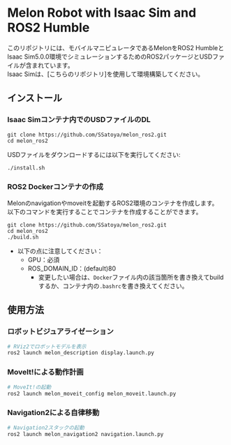 # Melon Robot with Isaac Sim and ROS2 Humble

このリポジトリには、モバイルマニピュレータであるMelonをROS2 HumbleとIsaac Sim5.0.0環境でシミュレーションするためのROS2パッケージとUSDファイルが含まれています。<br>
Isaac Simは、[こちらのリポジトリ]を使用して環境構築してください。

## インストール

### Isaac Simコンテナ内でのUSDファイルのDL

```shell
git clone https://github.com/SSatoya/melon_ros2.git
cd melon_ros2
```

USDファイルをダウンロードするには以下を実行してください:

```shell
./install.sh
```

### ROS2 Dockerコンテナの作成

Melonのnavigationやmoveitを起動するROS2環境のコンテナを作成します。<br>
以下のコマンドを実行することでコンテナを作成することができます。

```shell
git clone https://github.com/SSatoya/melon_ros2.git
cd melon_ros2
./build.sh
```
- 以下の点に注意してください：
  - GPU：必須
  - ROS_DOMAIN_ID：(default)80
    - 変更したい場合は、`Docker`ファイル内の該当箇所を書き換えてbuildするか、コンテナ内の`.bashrc`を書き換えてください。
  

## 使用方法

### ロボットビジュアライゼーション

```bash
# RViz2でロボットモデルを表示
ros2 launch melon_description display.launch.py
```

### MoveIt!による動作計画

```bash
# MoveIt!の起動
ros2 launch melon_moveit_config melon_moveit.launch.py
```

### Navigation2による自律移動

```bash
# Navigation2スタックの起動
ros2 launch melon_navigation2 navigation.launch.py
```
